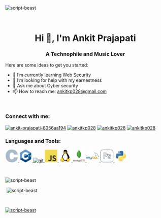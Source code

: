 <!--<img src="https://thumbs.gfycat.com/CreamyFormalChanticleer-max-1mb.gif" align="center" style="max-width:100%;">-->

<p align="left"> <img src="https://komarev.com/ghpvc/?username=script-beast&label=Profile%20views&color=0e75b6&style=flat" alt="script-beast" /> </p>
<br>
<h1 align="center">Hi 👋, I'm Ankit Prajapati</h1>
<h3 align="center">A Technophile and Music Lover</h3>
Here are some ideas to get you started:

- 🌱 I’m currently learning Web Security
- 🤔 I’m looking for help with my earnestness
- 💬 Ask me about Cyber security
- 📫 How to reach me: ankitkp028@gmail.com
<br>
<h3 align="left">Connect with me:</h3>
<p align="left">
<a href="https://linkedin.com/in/ankit-prajapati-8056aa194" target="blank"><img align="center" src="https://camo.githubusercontent.com/28bbd2596707954793abeff9eb24d343c1c78b7bf184b90294b4b190c6097a65/68747470733a2f2f63646e2e6a7364656c6976722e6e65742f6e706d2f73696d706c652d69636f6e7340332e302e312f69636f6e732f6c696e6b6564696e2e737667" alt="ankit-prajapati-8056aa194" height="30" width="40" /></a>
<a href="https://www.codechef.com/users/ankitkp028" target="blank"><img align="center" src="https://cdn.jsdelivr.net/npm/simple-icons@3.1.0/icons/codechef.svg" alt="ankitkp028" height="30" width="40" /></a>
<a href="https://www.hackerrank.com/ankitkp028" target="blank"><img align="center" src="https://camo.githubusercontent.com/c27e320bc0dd83da2ac9b3e89b20480c9896c4d732ce13a21bf09e77cbc4133a/68747470733a2f2f63646e2e6a7364656c6976722e6e65742f6e706d2f73696d706c652d69636f6e7340332e302e312f69636f6e732f6861636b657272616e6b2e737667" alt="ankitkp028" height="30" width="40" /></a>
<a href="https://auth.geeksforgeeks.org/user/ankitkp028" target="blank"><img align="center" src="https://camo.githubusercontent.com/1d07ddae06264d1a69b0ccd4f5fc74ee908a018bd150c76edd55623228801157/68747470733a2f2f63646e2e6a7364656c6976722e6e65742f6e706d2f73696d706c652d69636f6e7340332e31332e302f69636f6e732f6765656b73666f726765656b732e737667" height="30" alt="ankitkp028" width="40" /></a>
</p>
<h3 align="left">Languages and Tools:</h3>
<p align="left"> <a href="https://www.cprogramming.com/" target="_blank"> <img src="https://raw.githubusercontent.com/devicons/devicon/master/icons/c/c-original.svg" alt="c" width="40" height="40"/> </a> <a href="https://www.w3schools.com/cpp/" target="_blank"> <img src="https://raw.githubusercontent.com/devicons/devicon/master/icons/cplusplus/cplusplus-original.svg" alt="cplusplus" width="40" height="40"/> </a> <a href="https://git-scm.com/" target="_blank"> <img src="https://www.vectorlogo.zone/logos/git-scm/git-scm-icon.svg" alt="git" width="40" height="40"/> </a> <a href="https://developer.mozilla.org/en-US/docs/Web/JavaScript" target="_blank"> <img src="https://raw.githubusercontent.com/devicons/devicon/master/icons/javascript/javascript-original.svg" alt="javascript" width="40" height="40"/> </a> <a href="https://www.linux.org/" target="_blank"> <img src="https://raw.githubusercontent.com/devicons/devicon/master/icons/linux/linux-original.svg" alt="linux" width="40" height="40"/> </a> <a href="https://www.mongodb.com/" target="_blank"> <img src="https://raw.githubusercontent.com/devicons/devicon/master/icons/mongodb/mongodb-original-wordmark.svg" alt="mongodb" width="40" height="40"/> </a> <a href="https://www.mysql.com/" target="_blank"> <img src="https://raw.githubusercontent.com/devicons/devicon/master/icons/mysql/mysql-original-wordmark.svg" alt="mysql" width="40" height="40"/> </a> <a href="https://www.photoshop.com/en" target="_blank"> <img src="https://raw.githubusercontent.com/devicons/devicon/master/icons/photoshop/photoshop-line.svg" alt="photoshop" width="40" height="40"/> </a> <a href="https://www.python.org" target="_blank"> <img src="https://raw.githubusercontent.com/devicons/devicon/master/icons/python/python-original.svg" alt="python" width="40" height="40"/> </a> </p>
<br>
<p><img align="left" src="https://github-readme-stats.vercel.app/api/top-langs?username=script-beast&show_icons=true&theme=monokai&locale=en&layout=compact" alt="script-beast" /></p>
<br>
<p>&nbsp;<img align="center" src="https://github-readme-stats.vercel.app/api?username=script-beast&show_icons=true&theme=monokai&locale=en" alt="script-beast" /></p>
<br>
<!--<p><img align="center" src="https://github-readme-streak-stats.herokuapp.com/?user=script-beast&" alt="script-beast" /></p> -->
<p align="left"> <a href="https://github.com/ryo-ma/github-profile-trophy"><img src="https://github-profile-trophy.vercel.app/?username=script-beast" alt="script-beast" /></a> </p>
